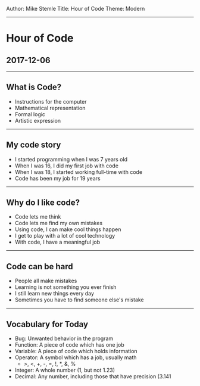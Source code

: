 Author: Mike Stemle
Title: Hour of Code
Theme: Modern 

---

# Hour of Code

## 2017-12-06

---

## What is Code?

- Instructions for the computer
- Mathematical representation
- Formal logic
- Artistic expression

---

## My code story

- I started programming when I was 7 years old
- When I was 16, I did my first job with code
- When I was 18, I started working full-time with code
- Code has been my job for 19 years

---

## Why do I like code?

- Code lets me think
- Code lets me find my own mistakes
- Using code, I can make cool things happen
- I get to play with a lot of cool technology
- With code, I have a meaningful job

---

## Code can be hard

- People all make mistakes
- Learning is not something you ever finish
- I still learn new things every day
- Sometimes you have to find someone else's mistake

---

## Vocabulary for Today

- Bug: Unwanted behavior in the program
- Function: A piece of code which has one job
- Variable: A piece of code which holds information
- Operator: A symbol which has a job, usually math
    + &gt;, &lt;, +, -, =, !, *, &, %
- Integer: A whole number (1, but not 1.23)
- Decimal: Any number, including those that have precision (3.141